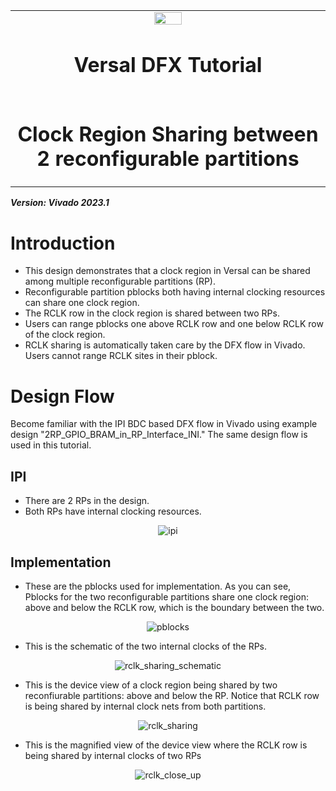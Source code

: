 ﻿<table>
 <tr>
   <td align="center"><img src="https://github.com/Xilinx/Image-Collateral/blob/main/xilinx-logo.png?raw=true" width="30%"/><h1>Versal DFX Tutorial</h1>
   </td>
 </tr>
 <tr>
 <td align="center"><h1>Clock Region Sharing between 2 reconfigurable partitions</h1>
 </td>
 </tr>
</table>
<b><i>Version: Vivado 2023.1</b></i><p>

# Introduction

- This design demonstrates that a clock region in Versal can be shared among multiple reconfigurable partitions (RP). 
- Reconfigurable partition pblocks both having internal clocking resources can share one clock region. 
- The RCLK row in the clock region is shared between two RPs. 
- Users can range pblocks one above RCLK row and one below RCLK row of the clock region.
- RCLK sharing is automatically taken care by the DFX flow in Vivado. Users cannot range RCLK sites in their pblock.

# Design Flow

Become familiar with the IPI BDC based DFX flow in Vivado using example design "2RP_GPIO_BRAM_in_RP_Interface_INI." The same design flow is used in this tutorial.

## IPI 

- There are 2 RPs in the design.
- Both RPs have internal clocking resources.


<p align="center">
  <img src="./images/ipi.png?raw=true" alt="ipi"/>
</p>

## Implementation 

- These are the pblocks used for implementation. As you can see, Pblocks for the two reconfigurable partitions share one clock region: above and below the RCLK row, which is the boundary between the two.

<p align="center">
  <img src="./images/pblocks.png?raw=true" alt="pblocks"/>
</p>

- This is the schematic of the two internal clocks of the RPs.

<p align="center">
  <img src="./images/rclk_sharing_schematic.PNG?raw=true" alt="rclk_sharing_schematic"/>
</p>

-  This is the device view of a clock region being shared by two reconfiurable partitions: above and below the RP. Notice that RCLK row is being shared by internal clock nets from both partitions.

<p align="center">
  <img src="./images/rclk_sharing.PNG?raw=true" alt="rclk_sharing"/>
</p>

- This is the magnified view of the device view where the RCLK row is being shared by internal clocks of two RPs

<p align="center">
  <img src="./images/rclk_close_up.PNG?raw=true" alt="rclk_close_up"/>
</p>
